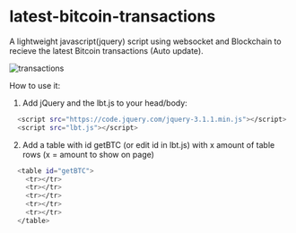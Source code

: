 # latest-bitcoin-transactions
A lightweight javascript(jquery) script using websocket and Blockchain to recieve the latest Bitcoin transactions (Auto update).

![transactions](https://gy.ee/ab)

How to use it:

1. Add jQuery and the lbt.js to your head/body:
```sh
  <script src="https://code.jquery.com/jquery-3.1.1.min.js"></script>
  <script src="lbt.js"></script>
```
2. Add a table with id getBTC (or edit id in lbt.js) with x amount of table rows (x = amount to show on page)
```sh
  <table id="getBTC">
    <tr></tr>
    <tr></tr>
    <tr></tr>
    <tr></tr>
    <tr></tr>
  </table>
```
